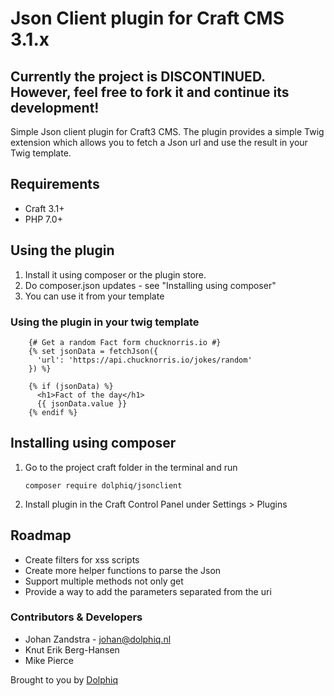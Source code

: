 # Json Client plugin for Craft CMS 3.1.x

## Currently the project is DISCONTINUED. However, feel free to fork it and continue its development!

Simple Json client plugin for Craft3 CMS. The plugin provides a simple Twig extension which allows you to fetch a Json url and use the result in your Twig template.

## Requirements
* Craft 3.1+
* PHP 7.0+

## Using the plugin
1. Install it using composer or the plugin store.
2. Do composer.json updates - see "Installing using composer"
3. You can use it from your template

### Using the plugin in your twig template
        {# Get a random Fact form chucknorris.io #}
        {% set jsonData = fetchJson({
          'url': 'https://api.chucknorris.io/jokes/random'
        }) %}

        {% if (jsonData) %}
          <h1>Fact of the day</h1>
          {{ jsonData.value }}
        {% endif %}


## Installing using composer
1. Go to the project craft folder in the terminal and run

       composer require dolphiq/jsonclient

2. Install plugin in the Craft Control Panel under Settings > Plugins

## Roadmap
- Create filters for xss scripts
- Create more helper functions to parse the Json
- Support multiple methods not only get
- Provide a way to add the parameters separated from the uri

### Contributors & Developers
- Johan Zandstra - johan@dolphiq.nl
- Knut Erik Berg-Hansen
- Mike Pierce

Brought to you by [Dolphiq](https://dolphiq.nl)
